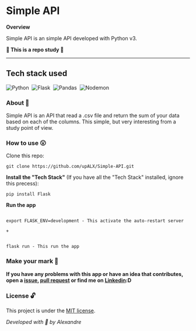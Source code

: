 # Simple API

**Overview**

Simple API is an simple API developed with Python v3.

**:brain: This is a repo study :brain:**

---

## Tech stack used
![Python](https://img.shields.io/badge/-Python-05122A?style=flat&logo=python)&nbsp;
![Flask](https://img.shields.io/badge/-Flask-05122A?style=flat&logo=flask)&nbsp;
![Pandas](https://img.shields.io/badge/-Pandas-05122A?style=flat&logo=pandas)&nbsp;
![Nodemon](https://img.shields.io/badge/-Nodemon-05122A?style=flat&logo=nodemon)&nbsp;

### About :book:
Simple API is an API that read a .csv file and return the sum of your data based on each of the columns. This simple, but very interesting from a study point of view. 


### How to use :open_mouth:
Clone this repo:

```
git clone https://github.com/upALX/Simple-API.git
```
**Install the "Tech Stack"** (If you have all the "Tech Stack" installed, ignore this precess):
```
pip install Flask
```
**Run the app**
```

export FLASK_ENV=development - This activate the auto-restart server
 
+


flask run - This run the app
```

### Make your mark :triangular_flag_on_post:


**If you have any problems with this app or have an idea that contributes, open a [issue](https://github.com/upALX/Pyguessing/issues), [pull request](https://github.com/upALX/Pyguessing/pulls) or find me on [Linkedin](https://www.linkedin.com/in/upalx/):D**

### License :unlock:
This project is under the [MIT license](https://github.com/upALX/Simple-API/blob/1bd0e539a673e684ebe9977cd72c709acbd65aa3/LICENSE).

*Developed with :purple_heart: by Alexandre*
